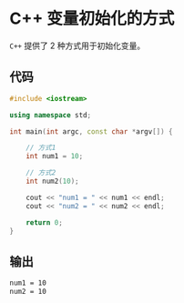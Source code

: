# C++ 变量初始化的方式

`C++` 提供了 2 种方式用于初始化变量。

## 代码

```cpp
#include <iostream>

using namespace std;

int main(int argc, const char *argv[]) {

    // 方式1
    int num1 = 10;

    // 方式2
    int num2(10);

    cout << "num1 = " << num1 << endl;
    cout << "num2 = " << num2 << endl;

    return 0;
}
```

## 输出

```txt
num1 = 10
num2 = 10
```

